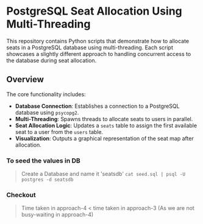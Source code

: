 # PostgreSQL Seat Allocation Using Multi-Threading

This repository contains Python scripts that demonstrate how to allocate seats in a PostgreSQL database using multi-threading. Each script showcases a slightly different approach to handling concurrent access to the database during seat allocation.

## Overview

The core functionality includes:
- **Database Connection**: Establishes a connection to a PostgreSQL database using `psycopg2`.
- **Multi-Threading**: Spawns threads to allocate seats to users in parallel.
- **Seat Allocation Logic**: Updates a `seats` table to assign the first available seat to a user from the `users` table.
- **Visualization**: Outputs a graphical representation of the seat map after allocation.

### To seed the values in DB
> Create a Database and name it 'seatsdb'
```cat seed.sql | psql -U postgres -d seatsdb```

### Checkout
> Time taken in approach-4 < time taken in approach-3 (As we are not busy-waiting in approach-4)